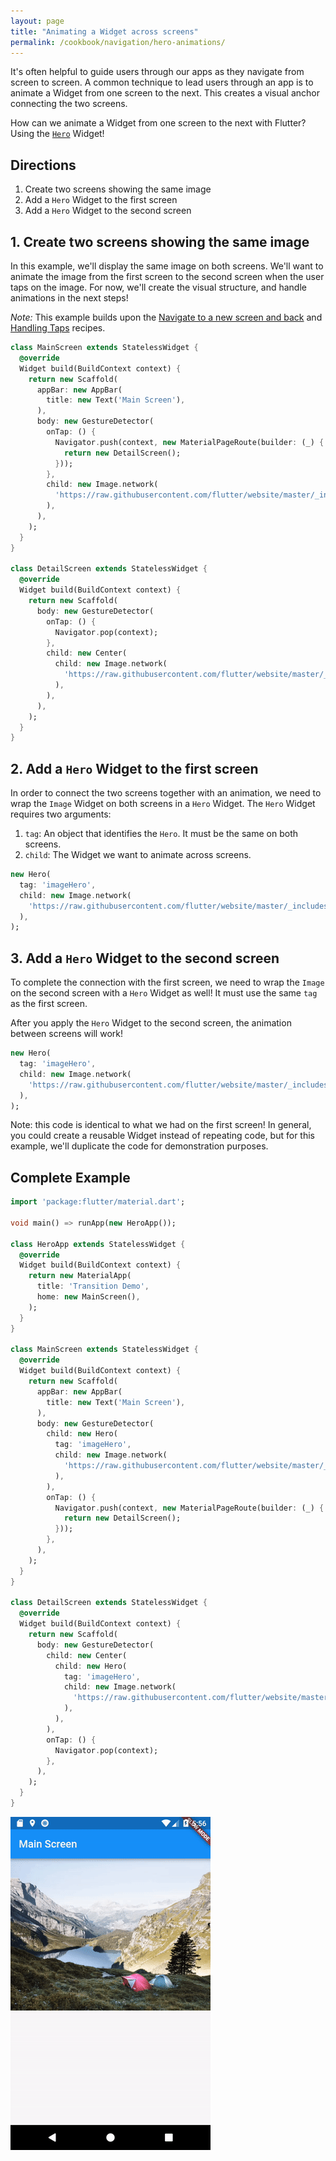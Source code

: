 ```yaml
---
layout: page
title: "Animating a Widget across screens"
permalink: /cookbook/navigation/hero-animations/
---
```


It's often helpful to guide users through our apps as they navigate from screen
to screen. A common technique to lead users through an app is to animate a 
Widget from one screen to the next. This creates a visual anchor connecting
the two screens.

How can we animate a Widget from one screen to the next with Flutter? Using the 
[`Hero`](https://docs.flutter.io/flutter/widgets/Hero-class.html) Widget!  

## Directions

  1. Create two screens showing the same image
  2. Add a `Hero` Widget to the first screen
  3. Add a `Hero` Widget to the second screen

## 1. Create two screens showing the same image

In this example, we'll display the same image on both screens. We'll want to 
animate the image from the first screen to the second screen when the user taps 
on the image. For now, we'll create the visual structure, and handle animations 
in the next steps!

*Note:* This example builds upon the 
[Navigate to a new screen and back](/cookbook/navigation/navigation-basics/) 
and [Handling Taps](/cookbook/gestures/handling-taps/) recipes. 

```dart
class MainScreen extends StatelessWidget {
  @override
  Widget build(BuildContext context) {
    return new Scaffold(
      appBar: new AppBar(
        title: new Text('Main Screen'),
      ),
      body: new GestureDetector(
        onTap: () {
          Navigator.push(context, new MaterialPageRoute(builder: (_) {
            return new DetailScreen();
          }));
        },
        child: new Image.network(
          'https://raw.githubusercontent.com/flutter/website/master/_includes/code/layout/lakes/images/lake.jpg',
        ),
      ),
    );
  }
}

class DetailScreen extends StatelessWidget {
  @override
  Widget build(BuildContext context) {
    return new Scaffold(
      body: new GestureDetector(
        onTap: () {
          Navigator.pop(context);
        },
        child: new Center(
          child: new Image.network(
            'https://raw.githubusercontent.com/flutter/website/master/_includes/code/layout/lakes/images/lake.jpg',
          ),
        ),
      ),
    );
  }
}
```

## 2. Add a `Hero` Widget to the first screen

In order to connect the two screens together with an animation, we need to wrap
the `Image` Widget on both screens in a `Hero` Widget. The `Hero` Widget 
requires two arguments:

  1. `tag`: An object that identifies the `Hero`. It must be the same on both 
  screens.
  2. `child`: The Widget we want to animate across screens.
  
```dart
new Hero(
  tag: 'imageHero',
  child: new Image.network(
    'https://raw.githubusercontent.com/flutter/website/master/_includes/code/layout/lakes/images/lake.jpg',
  ),
);
```  

## 3. Add a `Hero` Widget to the second screen

To complete the connection with the first screen, we need to wrap the `Image` 
on the second screen with a `Hero` Widget as well! It must use the same `tag` 
as the first screen.

After you apply the `Hero` Widget to the second screen, the animation between 
screens will work!

```dart
new Hero(
  tag: 'imageHero',
  child: new Image.network(
    'https://raw.githubusercontent.com/flutter/website/master/_includes/code/layout/lakes/images/lake.jpg',
  ),
);
```

Note: this code is identical to what we had on the first screen! In general, you 
could create a reusable Widget instead of repeating code, but for this example, 
we'll duplicate the code for demonstration purposes.

## Complete Example

```dart
import 'package:flutter/material.dart';

void main() => runApp(new HeroApp());

class HeroApp extends StatelessWidget {
  @override
  Widget build(BuildContext context) {
    return new MaterialApp(
      title: 'Transition Demo',
      home: new MainScreen(),
    );
  }
}

class MainScreen extends StatelessWidget {
  @override
  Widget build(BuildContext context) {
    return new Scaffold(
      appBar: new AppBar(
        title: new Text('Main Screen'),
      ),
      body: new GestureDetector(
        child: new Hero(
          tag: 'imageHero',
          child: new Image.network(
            'https://raw.githubusercontent.com/flutter/website/master/_includes/code/layout/lakes/images/lake.jpg',
          ),
        ),
        onTap: () {
          Navigator.push(context, new MaterialPageRoute(builder: (_) {
            return new DetailScreen();
          }));
        },
      ),
    );
  }
}

class DetailScreen extends StatelessWidget {
  @override
  Widget build(BuildContext context) {
    return new Scaffold(
      body: new GestureDetector(
        child: new Center(
          child: new Hero(
            tag: 'imageHero',
            child: new Image.network(
              'https://raw.githubusercontent.com/flutter/website/master/_includes/code/layout/lakes/images/lake.jpg',
            ),
          ),
        ),
        onTap: () {
          Navigator.pop(context);
        },
      ),
    );
  }
}
```

![Hero Demo](/images/cookbook/hero.gif)
